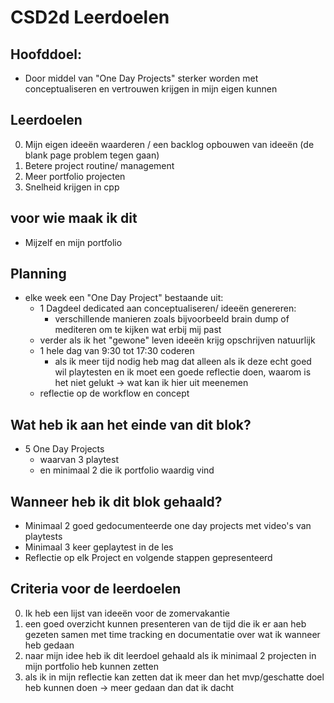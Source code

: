 # CSD2d Leerdoelen

## Hoofddoel:
- Door middel van "One Day Projects" sterker worden met conceptualiseren en vertrouwen krijgen in mijn eigen kunnen

## Leerdoelen
0. Mijn eigen ideeën waarderen / een backlog opbouwen van ideeën (de blank page problem tegen gaan)
1. Betere project routine/ management
2. Meer portfolio projecten
3. Snelheid krijgen in cpp 

## voor wie maak ik dit
- Mijzelf en mijn portfolio

## Planning
- elke week een "One Day Project" bestaande uit:
	- 1 Dagdeel dedicated aan conceptualiseren/ ideeën genereren:
		- verschillende manieren zoals bijvoorbeeld brain dump of mediteren om te kijken wat erbij mij past
	-	verder als ik het "gewone" leven ideeën krijg opschrijven natuurlijk
	- 1 hele dag van 9:30 tot 17:30 coderen
		- als ik meer tijd nodig heb mag dat alleen als ik deze echt goed wil playtesten en ik moet een goede reflectie doen, waarom is het niet gelukt -> wat kan ik hier uit meenemen
	- reflectie op de workflow en concept

## Wat heb ik aan het einde van dit blok?
- 5 One Day Projects
	- waarvan 3 playtest
	- en minimaal 2 die ik portfolio waardig vind

## Wanneer heb ik dit blok gehaald?
- Minimaal 2 goed gedocumenteerde one day projects met video's van playtests
- Minimaal 3 keer geplaytest in de les
- Reflectie op elk Project en volgende stappen gepresenteerd

## Criteria voor de leerdoelen
0. Ik heb een lijst van ideeën voor de zomervakantie
1. een goed overzicht kunnen presenteren van de tijd die ik er aan heb gezeten samen met time tracking en documentatie over wat ik wanneer heb gedaan
2. naar mijn idee heb ik dit leerdoel gehaald als ik minimaal 2 projecten in mijn portfolio heb kunnen zetten
3. als ik in mijn reflectie kan zetten dat ik meer dan het mvp/geschatte doel heb kunnen doen -> meer gedaan dan dat ik dacht

